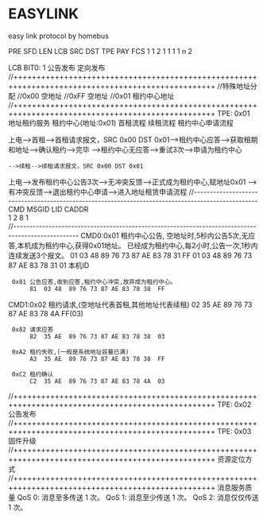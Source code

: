 # EASYLINK
easy link protocol by homebus

PRE  SFD  LEN  LCB  SRC  DST  TPE  PAY  FCS
 1    1    2    1    1    1    1    n    2
 
LCB 
BIT0: 1 公告发布
定向发布
//++++++++++++++++++++++++++++++++++++++++++++++++++++++++++++++++++++++++++++++++++++++++++++++++++
//特殊地址分配
//0x00 空地址
//0xFF 空地址
//0x01 租约中心地址
//++++++++++++++++++++++++++++++++++++++++++++++++++++++++++++++++++++++++++++++++++++++++++++++++++
TPE: 0x01 地址租约服务
租约中心(地址:0x01)
首租流程
续租流程
租约中心申请流程

上电-->首租-->首租请求报文，SRC 0x00 DST 0x01-->租约中心应答-->获取租期和地址-->确认租约-->完毕
                                             -->租约中心无应答-->重试3次-->申请为租约中心

    -->续租-->续租请求报文，SRC 0x00 DST 0x01

上电-->发布租约中心公告3次-->无冲突反馈-->正式成为租约中心,赋地址0x01
                          -->有冲突反馈-->退出租约中心申请-->进入地址租赁申请流程
//--------------------------------------------------------------------------------------------------
CMD MSGID  LID CADDR  
 1    2     8    1     
//--------------------------------------------------------------------------------------------------
CMD0:0x01 租约中心公告,
          空地址时,5秒内公告5次,无应答,本机成为租约中心,获得0x01地址。
          已经成为租约中心,每2小时,公告一次,1秒内连续发送3个报文。
          01  03 48  89 76 73 87 AE 83 78 31  FF
		  01  03 48  89 76 73 87 AE 83 78 31  01
		                       本机ID
							   
     0x81 公告应答,收到应答,租约中心冲突,放弃成为租约中心。
	      81  03 48  89 76 73 87 AE 83 78 38  FF 
		  
CMD1:0x02 租约请求,(空地址代表首租,其他地址代表续租)
		  02  35 AE  89 76 73 87 AE 83 78 4A  FF(03) 
		  
	 0x82 请求应答	  
          82  35 AE  89 76 73 87 AE 83 78 38  03	
		  
	 0xA2 租约失败,(一般是系统地址容量已满)
          A3  35 AE  89 76 73 87 AE 83 78 38  FF
		  
	 0xC2 租约确认
          C2  35 AE  89 76 73 87 AE 83 78 4A  03	 
		  
		  

						  
//++++++++++++++++++++++++++++++++++++++++++++++++++++++++++++++++++++++++++++++++++++++++++++++++++
TPE: 0x02 公告发布
//++++++++++++++++++++++++++++++++++++++++++++++++++++++++++++++++++++++++++++++++++++++++++++++++++
TPE: 0x03 固件升级
//++++++++++++++++++++++++++++++++++++++++++++++++++++++++++++++++++++++++++++++++++++++++++++++++++
资源定位方式
//++++++++++++++++++++++++++++++++++++++++++++++++++++++++++++++++++++++++++++++++++++++++++++++++++
消息服务质量
QoS 0: 消息至多传送 1 次。
QoS 1: 消息至少传送 1 次。
QoS 2: 消息仅仅传送 1 次。
